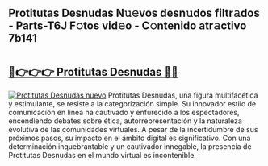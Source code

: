 ## Protitutas Desnudas N𝚞𝚎vos desn𝚞dos filtr𝚊dos - Parts-T6J F𝚘tos vid𝚎o - C𝚘ntenido atr𝚊ctivo 7b141

# <h2><a href="http://mbcrlez.tromn.icu/?c=Protitutas+Desnudas">🔗👉👉👉 Protitutas Desnudas 🔗🔗</a></h2>

[![Protitutas Desnudas nuevo](https://i.imgur.com/pEAQMta.gif)](http://mbcrlez.tromn.icu/?c=Protitutas+Desnudas)
Protitutas Desnudas, una figura multifacética y estimulante, se resiste a la categorización simple. Su innovador estilo de comunicación en línea ha cautivado y enfurecido a los espectadores, encendiendo debates sobre ética, autorrepresentación y la naturaleza evolutiva de las comunidades virtuales. A pesar de la incertidumbre de sus próximos pasos, su impacto en el ámbito digital es significativo. Con una determinación inquebrantable y un cautivador innegable, la presencia de Protitutas Desnudas en el mundo virtual es incontenible.
